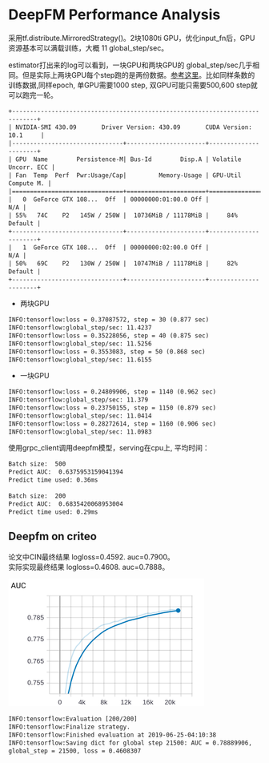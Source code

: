 # DeepFM Performance Analysis

采用tf.distribute.MirroredStrategy()。2块1080ti GPU，优化input_fn后，GPU资源基本可以满载训练，大概 11 global_step/sec。

estimator打出来的log可以看到，一块GPU和两块GPU的 global_step/sec几乎相同。但是实际上两块GPU每个step跑的是两份数据。[参考这里](http://keep.01ue.com/?pi=774414&_a=app&_c=index&_m=p)。比如同样条数的训练数据,同样epoch, 单GPU需要1000 step, 双GPU可能只需要500,600 step就可以跑完一轮。

```angular2
+-----------------------------------------------------------------------------+
| NVIDIA-SMI 430.09       Driver Version: 430.09       CUDA Version: 10.1     |
|-------------------------------+----------------------+----------------------+
| GPU  Name        Persistence-M| Bus-Id        Disp.A | Volatile Uncorr. ECC |
| Fan  Temp  Perf  Pwr:Usage/Cap|         Memory-Usage | GPU-Util  Compute M. |
|===============================+======================+======================|
|   0  GeForce GTX 108...  Off  | 00000000:01:00.0 Off |                  N/A |
| 55%   74C    P2   145W / 250W |  10736MiB / 11178MiB |     84%      Default |
+-------------------------------+----------------------+----------------------+
|   1  GeForce GTX 108...  Off  | 00000000:02:00.0 Off |                  N/A |
| 50%   69C    P2   130W / 250W |  10747MiB / 11178MiB |     82%      Default |
+-------------------------------+----------------------+----------------------+
```


- 两块GPU
```angular2
INFO:tensorflow:loss = 0.37087572, step = 30 (0.877 sec)
INFO:tensorflow:global_step/sec: 11.4237
INFO:tensorflow:loss = 0.35228056, step = 40 (0.875 sec)
INFO:tensorflow:global_step/sec: 11.5256
INFO:tensorflow:loss = 0.3553083, step = 50 (0.868 sec)
INFO:tensorflow:global_step/sec: 11.6155
```

- 一块GPU
```angular2
INFO:tensorflow:loss = 0.24809906, step = 1140 (0.962 sec)
INFO:tensorflow:global_step/sec: 11.379
INFO:tensorflow:loss = 0.23750155, step = 1150 (0.879 sec)
INFO:tensorflow:global_step/sec: 11.0414
INFO:tensorflow:loss = 0.28272614, step = 1160 (0.906 sec)
INFO:tensorflow:global_step/sec: 11.0983
```

使用grpc_client调用deepfm模型，serving在cpu上, 平均时间：
```angular2
Batch size:  500
Predict AUC:  0.6375953159041394
Predict time used: 0.36ms

Batch size:  200
Predict AUC:  0.6835420068953004
Predict time used: 0.29ms
```


## Deepfm on criteo

论文中CIN最终结果 logloss=0.4592. auc=0.7900。\
实际实现最终结果 logloss=0.4608. auc=0.7888。

![auc](auc.png)

```angular2
INFO:tensorflow:Evaluation [200/200]
INFO:tensorflow:Finalize strategy.
INFO:tensorflow:Finished evaluation at 2019-06-25-04:10:38
INFO:tensorflow:Saving dict for global step 21500: AUC = 0.78889906, global_step = 21500, loss = 0.4608307
```